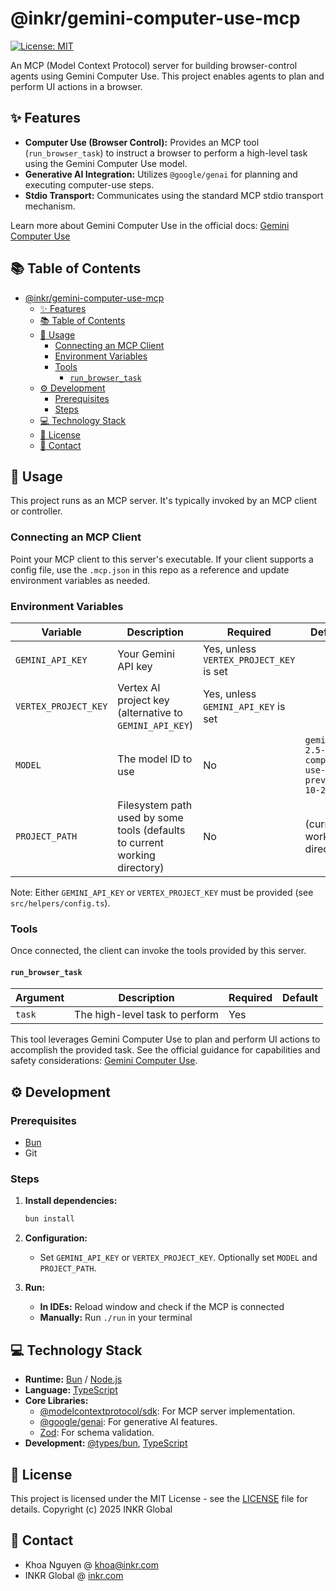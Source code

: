 # @inkr/gemini-computer-use-mcp

[![License: MIT](https://img.shields.io/badge/License-MIT-yellow.svg)](https://opensource.org/licenses/MIT)

An MCP (Model Context Protocol) server for building browser-control agents using Gemini Computer Use. This project enables agents to plan and perform UI actions in a browser.

## ✨ Features

- **Computer Use (Browser Control):** Provides an MCP tool (`run_browser_task`) to instruct a browser to perform a high-level task using the Gemini Computer Use model.
- **Generative AI Integration:** Utilizes `@google/genai` for planning and executing computer-use steps.
- **Stdio Transport:** Communicates using the standard MCP stdio transport mechanism.

Learn more about Gemini Computer Use in the official docs: [Gemini Computer Use](https://ai.google.dev/gemini-api/docs/computer-use)

## 📚 Table of Contents

- [@inkr/gemini-computer-use-mcp](#inkrgemini-computer-use-mcp)
  - [✨ Features](#-features)
  - [📚 Table of Contents](#-table-of-contents)
  - [🚀 Usage](#-usage)
    - [Connecting an MCP Client](#connecting-an-mcp-client)
    - [Environment Variables](#environment-variables)
    - [Tools](#tools)
      - [`run_browser_task`](#run_browser_task)
  - [⚙️ Development](#️-development)
    - [Prerequisites](#prerequisites)
    - [Steps](#steps)
  - [💻 Technology Stack](#-technology-stack)
  - [📜 License](#-license)
  - [📧 Contact](#-contact)

## 🚀 Usage

This project runs as an MCP server. It's typically invoked by an MCP client or controller.

### Connecting an MCP Client

Point your MCP client to this server's executable. If your client supports a config file, use the `.mcp.json` in this repo as a reference and update environment variables as needed.

### Environment Variables

| Variable              | Description                                                      | Required                               | Default                                  |
| --------------------- | ---------------------------------------------------------------- | --------------------------------------- | ---------------------------------------- |
| `GEMINI_API_KEY`      | Your Gemini API key                                              | Yes, unless `VERTEX_PROJECT_KEY` is set |                                          |
| `VERTEX_PROJECT_KEY`  | Vertex AI project key (alternative to `GEMINI_API_KEY`)          | Yes, unless `GEMINI_API_KEY` is set     |                                          |
| `MODEL`               | The model ID to use                                              | No                                      | `gemini-2.5-computer-use-preview-10-2025`|
| `PROJECT_PATH`        | Filesystem path used by some tools (defaults to current working directory) | No                            | (current working directory)               |

Note: Either `GEMINI_API_KEY` or `VERTEX_PROJECT_KEY` must be provided (see `src/helpers/config.ts`).

### Tools

Once connected, the client can invoke the tools provided by this server.

#### `run_browser_task`

| Argument | Description                           | Required | Default |
| -------- | ------------------------------------- | -------- | ------- |
| `task`   | The high-level task to perform        | Yes      |         |

This tool leverages Gemini Computer Use to plan and perform UI actions to accomplish the provided task. See the official guidance for capabilities and safety considerations: [Gemini Computer Use](https://ai.google.dev/gemini-api/docs/computer-use).

## ⚙️ Development

### Prerequisites

- [Bun](https://bun.sh/)
- Git

### Steps

1. **Install dependencies:**

   ```bash
   bun install
   ```

2. **Configuration:**

   - Set `GEMINI_API_KEY` or `VERTEX_PROJECT_KEY`. Optionally set `MODEL` and `PROJECT_PATH`.

3. **Run:**
   - **In IDEs:** Reload window and check if the MCP is connected
   - **Manually:** Run `./run` in your terminal

## 💻 Technology Stack

- **Runtime:** [Bun](https://bun.sh/) / [Node.js](https://nodejs.org/)
- **Language:** [TypeScript](https://www.typescriptlang.org/)
- **Core Libraries:**
  - [@modelcontextprotocol/sdk](https://www.npmjs.com/package/@modelcontextprotocol/sdk): For MCP server implementation.
  - [@google/genai](https://www.npmjs.com/package/@google/genai): For generative AI features.
  - [Zod](https://zod.dev/): For schema validation.
- **Development:** [@types/bun](https://www.npmjs.com/package/@types/bun), [TypeScript](https://www.npmjs.com/package/typescript)

## 📜 License

This project is licensed under the MIT License - see the [LICENSE](LICENSE) file for details.
Copyright (c) 2025 INKR Global

## 📧 Contact

- Khoa Nguyen @ [khoa@inkr.com](mailto:khoa@inkr.com)
- INKR Global @ [inkr.com](https://inkr.com)
